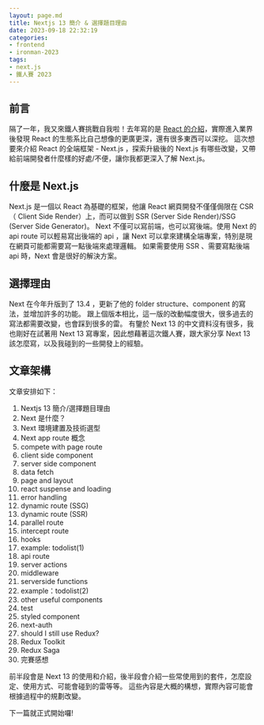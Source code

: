 ```yaml
---
layout: page.md
title: Nextjs 13 簡介 & 選擇題目理由
date: 2023-09-18 22:32:19
categories:
- frontend
- ironman-2023
tags: 
- next.js
- 鐵人賽 2023
---
```


## 前言
隔了一年，我又來鐵人賽挑戰自我啦！去年寫的是 [React 的介紹](https://ithelp.ithome.com.tw/users/20146829/ironman/5862)，實際進入業界後發現 React 的生態系比自己想像的更廣更深，還有很多東西可以深挖。
這次想要來介紹 React 的全端框架 - Next.js ，探索升級後的 Next.js 有哪些改變，又帶給前端開發者什麼樣的好處/不便，讓你我都更深入了解 Next.js。

## 什麼是 Next.js
Next.js 是一個以 React 為基礎的框架，他讓 React 網頁開發不僅僅侷限在 CSR（ Client Side Render）上，而可以做到 SSR (Server Side Render)/SSG (Server Side Generator)。
Next 不僅可以寫前端，也可以寫後端。使用 Next 的 api route 可以輕易寫出後端的 api ，讓 Next 可以拿來建構全端專案，特別是現在網頁可能都需要寫一點後端來處理邏輯。
如果需要使用 SSR 、需要寫點後端 api 時，Next 會是很好的解決方案。

## 選擇理由
Next 在今年升版到了 13.4 ，更新了他的 folder structure、component 的寫法，並增加許多的功能。
跟上個版本相比，這一版的改動幅度很大，很多過去的寫法都需要改變，也會踩到很多的雷。
有鑒於 Next 13 的中文資料沒有很多，我也剛好在試著用 Next 13 寫專案，因此想藉著這次鐵人賽，跟大家分享 Next 13 該怎麼寫，以及我碰到的一些開發上的經驗。

## 文章架構
文章安排如下：
1. Nextjs 13 簡介/選擇題目理由
2. Next 是什麼？
3. Next 環境建置及技術選型
5. Next app route 概念
6. compete with page route
7. client side component
8. server side component
9. data fetch
10. page and layout
11. react suspense and loading
12. error handling
13. dynamic route (SSG)
14. dynamic route (SSR)
15. parallel route
16. intercept route
17. hooks
18. example: todolist(1)
19. api route
20. server actions
21. middleware
22. serverside functions
23. example：todolist(2)
24. other useful components
25. test
26. styled component
27. next-auth
29. should I still use Redux?
30. Redux Toolkit
31. Redux Saga
32. 完賽感想

前半段會是 Next 13 的使用和介紹，後半段會介紹一些常使用到的套件，怎麼設定、使用方式、可能會碰到的雷等等。
這些內容是大概的構想，實際內容可能會根據過程中的規劃改變。

下一篇就正式開始囉!